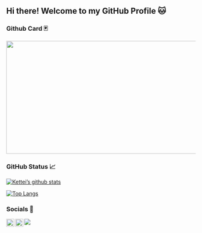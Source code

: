 ## Hi there! Welcome to my GitHub Profile 🐱

### Github Card 🃏

<p align="center">
  <img width="560" height="300" src=https://github.com/kettei/kettei/assets/42662172/d22e4201-e1db-4a4b-8ed3-ad2d306b3bc9>
</p>

### GitHub Status 📈

[![Kettei’s github stats](https://github-readme-stats.vercel.app/api?username=kettei&theme=blue-green&border_color=008000&text_color=FFFFFF)](https://github.com/kettei) 

[![Top Langs](https://github-readme-stats.vercel.app/api/top-langs/?username=kettei&theme=blue-green&border_color=008000&text_color=FFFFFF)](https://github.com/kettei)

### Socials 💬

<a href="https://www.linkedin.com/in/irfansyahali/"><img align="left" src="https://raw.githubusercontent.com/yushi1007/yushi1007/main/images/linkedin.svg" alt="Yu Shi | LinkedIn" width="21px"/></a>

<a href="https://instagram.com/irfansyahali"><img align="left" src="https://raw.githubusercontent.com/yushi1007/yushi1007/main/images/instagram.svg" alt="Yu Shi | Instagram" width="21px"/></a>

![](https://komarev.com/ghpvc/?username=kettei&style=flat-square)

<!--
**kettei/kettei** is a ✨ _special_ ✨ repository because its `README.md` (this file) appears on your GitHub profile.

Here are some ideas to get you started:

- 🔭 I’m currently working on ...
- 🌱 I’m currently learning ...
- 👯 I’m looking to collaborate on ...
- 🤔 I’m looking for help with ...
- 💬 Ask me about ...
- 📫 How to reach me: ...
- 😄 Pronouns: ...
- ⚡ Fun fact: ...
-->
